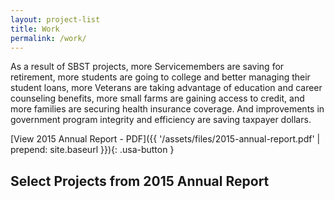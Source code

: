 ```yaml
---
layout: project-list
title: Work
permalink: /work/
---
```


As a result of SBST projects, more Servicemembers are saving for retirement, more students are going to college and better managing their student loans, more Veterans are taking advantage of education and career counseling benefits, more small farms are gaining access to credit, and more families are securing health insurance coverage. And improvements in government program integrity and efficiency are saving taxpayer dollars.

[View 2015 Annual Report - PDF]({{ '/assets/files/2015-annual-report.pdf' | prepend: site.baseurl }}){: .usa-button }

## Select Projects from 2015 Annual Report






